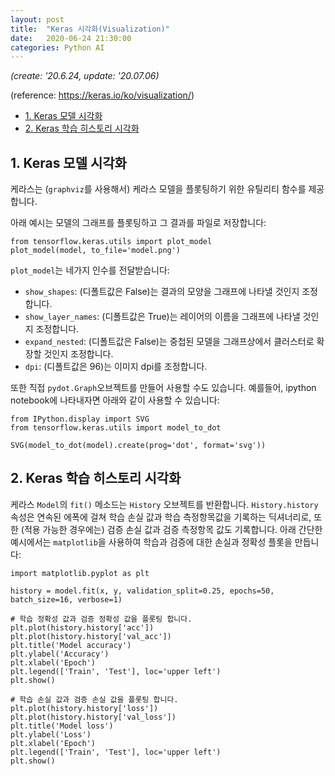 ```yaml
---
layout: post
title:  "Keras 시각화(Visualization)"
date:   2020-06-24 21:30:00
categories: Python AI
---
```


*(create: '20.6.24, update: '20.07.06)*

(reference: <https://keras.io/ko/visualization/>)

- [1. Keras 모델 시각화](#1-keras-모델-시각화)
- [2. Keras 학습 히스토리 시각화](#2-keras-학습-히스토리-시각화)

## 1. Keras 모델 시각화

케라스는 (`graphviz`를 사용해서) 케라스 모델을 플롯팅하기 위한 유틸리티 함수를 제공합니다.

아래 예시는 모델의 그래프를 플롯팅하고 그 결과를 파일로 저장합니다:
 
~~~ipython
from tensorflow.keras.utils import plot_model
plot_model(model, to_file='model.png')
~~~

`plot_model`는 네가지 인수를 전달받습니다:

- `show_shapes`: (디폴트값은 False)는 결과의 모양을 그래프에 나타낼 것인지 조정합니다.
- `show_layer_names`: (디폴트값은 True)는 레이어의 이름을 그래프에 나타낼 것인지 조정합니다.
- `expand_nested`: (디폴트값은 False)는 중첩된 모델을 그래프상에서 클러스터로 확장할 것인지 조정합니다.
- `dpi`: (디폴트값은 96)는 이미지 dpi를 조정합니다.

또한 직접 `pydot.Graph`오브젝트를 만들어 사용할 수도 있습니다. 예를들어, ipython notebook에 나타내자면 아래와 같이 사용할 수 있습니다:

~~~ipython
from IPython.display import SVG
from tensorflow.keras.utils import model_to_dot

SVG(model_to_dot(model).create(prog='dot', format='svg'))
~~~

## 2. Keras 학습 히스토리 시각화

케라스 `Model`의 `fit()` 메소드는 `History` 오브젝트를 반환합니다. `History.history` 속성은 연속된 에폭에 걸쳐 학습 손실 값과 학습 측정항목값을 기록하는 딕셔너리로, 또한 (적용 가능한 경우에는) 검증 손실 값과 검증 측정항목 값도 기록합니다. 아래 간단한 예시에서는 `matplotlib`을 사용하여 학습과 검증에 대한 손실과 정확성 플롯을 만듭니다:

~~~ipython
import matplotlib.pyplot as plt

history = model.fit(x, y, validation_split=0.25, epochs=50, batch_size=16, verbose=1)

# 학습 정확성 값과 검증 정확성 값을 플롯팅 합니다. 
plt.plot(history.history['acc'])
plt.plot(history.history['val_acc'])
plt.title('Model accuracy')
plt.ylabel('Accuracy')
plt.xlabel('Epoch')
plt.legend(['Train', 'Test'], loc='upper left')
plt.show()

# 학습 손실 값과 검증 손실 값을 플롯팅 합니다.
plt.plot(history.history['loss'])
plt.plot(history.history['val_loss'])
plt.title('Model loss')
plt.ylabel('Loss')
plt.xlabel('Epoch')
plt.legend(['Train', 'Test'], loc='upper left')
plt.show()
~~~
